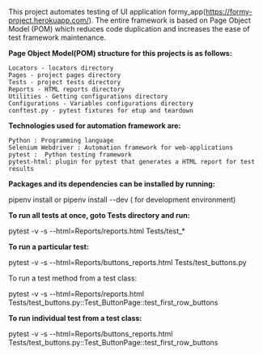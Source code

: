 This project automates testing of UI application formy_app(https://formy-project.herokuapp.com/). The entire framework is based on Page Object Model (POM) which reduces code duplication and increases the ease of test framework maintenance.

**Page Object Model(POM) structure for this projects is as follows:**

    Locators - locators directory
    Pages - project pages directory
    Tests - project tests directory
    Reports - HTML reports directory
    Utilities - Getting configurations directory
    Configurations - Variables configurations directory
    conftest.py - pytest fixtures for etup and teardown
    
**Technologies used for automation framework are:**

    Python : Programming language
    Selenium Webdriver : Automation framework for web-applications
    pytest :  Python testing framework
    pytest-html: plugin for pytest that generates a HTML report for test results

**Packages and its dependencies can be installed by running:**  

pipenv install  or pipenv install --dev ( for development environment)

**To run all tests at once, goto Tests directory and run:**

pytest -v -s  --html=Reports/reports.html Tests/test_*

**To run a particular test:**

pytest -v -s  --html=Reports/buttons_reports.html Tests/test_buttons.py

To run a test method from a test class:

pytest -v -s  --html=Reports/reports.html Tests/test_buttons.py::Test_ButtonPage::test_first_row_buttons


**To run individual test from a test class:**

pytest -v -s  --html=Reports/buttons_reports.html Tests/test_buttons.py::Test_ButtonPage::test_first_row_buttons


